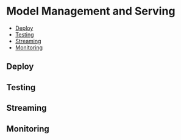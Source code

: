 # Model Management and Serving  <!-- omit in toc -->

- [Deploy](#deploy)
- [Testing](#testing)
- [Streaming](#streaming)
- [Monitoring](#monitoring)

## Deploy

## Testing

## Streaming

## Monitoring

